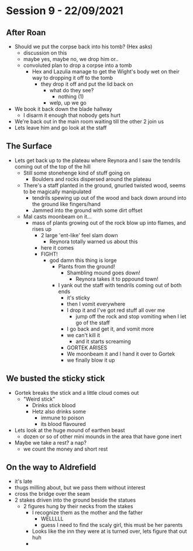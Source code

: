 # Session 9 - 22/09/2021

## After Roan

- Should we put the corpse back into his tomb? (Hex asks)
  - discussion on this
  - maybe yes, maybe no, we drop him or.. 
  - convoluted plan to drop a corpse into a tomb
    - Hex and Lazulia manage to get the Wight's body wet on their way to dropping it off to the tomb
      - they drop it off and put the lid back on
        - what do they see?
          - nothing (1)
        - welp, up we go
- We book it back down the blade hallway
  - I disarm it enough that nobody gets hurt
- We're back out in the main room waiting till the other 2 join us 
- Lets leave him and go look at the staff

## The Surface

- Lets get back up to the plateau where Reynora and I  saw the tendrils coming out of the top of the hill
  - Still some stonehenge kind of stuff going on
    - Boulders and rocks dispersed around the plateau
  - There's a staff planted in the ground, gnurled twisted wood, seems to be magically manipulated
    - tendrils spewing up out of the wood and back down around into the ground like fingers/hand
    - Jammed into the ground with some dirt offset
  - Mal casts moonbeam on it...
    - mass of plants growing out of the rock blow up into flames, and rises up
      - 2 large 'ent-like' feel slam down
        - Reynora totally warned us about this
      - here it comes
      - FIGHT!
        - god damn this thing is lorge
          - Plants from the ground!
            - Shambling mound goes down!
              - Reynora takes it to pppound town!
          - I yank out the staff with tendrils coming out of both ends
            - it's sticky
            - then I vomit everywhere
            - I drop it and I've got red stuff all over me
                - jump off the rock and stop vomiting when I let go of the staff
            - I go back and get it, and vomit more
            - we can't kill it
              - and it starts screaming
            - GORTEK ARISES
            - We moonbeam it and I hand it over to Gortek
            - we finally blow it up


## We busted the sticky stick

- Gortek breaks the stick and a little cloud comes out
  - "Weird stick"
    - Drinks stick blood
    - Hetz also drinks some
      - immune to poison
      - its blood flavoured
- Lets look at the huge mound of earthen beast
  - dozen or so of other mini mounds in the area that have gone inert
- Maybe we take a rest? a nap?
  - we count the money and short rest

## On the way to Aldrefield

- it's late
- thugs milling about, but we pass them without interest
- cross the bridge over the seam
- 2 stakes driven into the ground beside the statues
  - 2 figures hung by their necks from the stakes
    - I recognize them as the mother and the father
      - WELLLLL
      - guess I need to find the scaly girl, this must be her parents
    - Looks like the inn they were at is turned over, lets figure that out huh
    - 